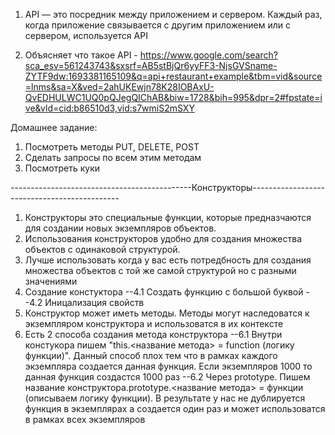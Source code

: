 1. API — это посредник между приложением и сервером. Каждый раз, когда приложение связывается с другим приложением или с сервером, используется API

1. Объясняет что такое API - https://www.google.com/search?sca_esv=561243743&sxsrf=AB5stBjQr6yyFF3-NjsGVSname-ZYTF9dw:1693381165109&q=api+restaurant+example&tbm=vid&source=lnms&sa=X&ved=2ahUKEwjn78K28IOBAxU-QvEDHULWC1UQ0pQJegQIChAB&biw=1728&bih=995&dpr=2#fpstate=ive&vld=cid:b86510d3,vid:s7wmiS2mSXY

Домашнее задание:
1. Посмотреть методы PUT, DELETE, POST
2. Сделать запросы по всем этим методам
3. Посмотреть куки



---------------------------------------------Конструкторы---------------------------------------------

1. Конструкторы это специальные функции, которые предназчаются для создании новых экземпляров объектов.
2. Использования конструкторов удобно для создания множества объектов с одинаковой структурой.
3. Лучше использовать когда у вас есть потредбность для создания множества объектов с той же самой структурой но с разными значениями
4. Создание констуктора
    --4.1 Создать функцию с большой буквой
    --4.2 Иницализация свойств
5. Конструктор может иметь методы. Методы могут наследоватся к экземпляром конструктора и использоватся в их контексте
6. Есть 2 способа создания метода конструктора
    --6.1 Внутри констукора пишем "this.<название метода> = function (логику функции)". Данный способ плох тем что в рамках каждого экземпляра создается данная функция. Если экземпляров 1000 то данная функция создастся 1000 раз
    --6.2 Через prototype. Пишем название конструктора.prototype.<название метода> = функции (описываем логику функции). В результате у нас не дублируется функция в экземплярах а создается один раз и может использоватся в рамках всех экземпляров